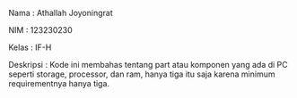 Nama : Athallah Joyoningrat

NIM : 123230230

Kelas : IF-H

Deskripsi :
Kode ini membahas tentang part atau komponen yang ada di PC seperti storage, processor, dan ram, hanya tiga itu saja karena minimum requirementnya hanya tiga.
